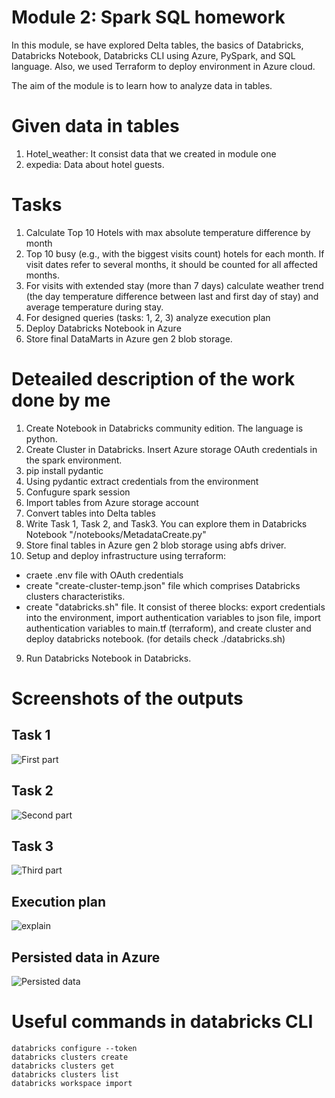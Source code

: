 # Module 2: Spark SQL homework

In this module, se have explored Delta tables, the basics of Databricks, Databricks Notebook, Databricks CLI using Azure, PySpark, and SQL language. Also, we used Terraform to deploy environment in Azure cloud. 

The aim of the module is to learn how to analyze data in tables. 

# Given data in tables
1. Hotel_weather: It consist data that we created in module one
2. expedia: Data about hotel guests. 

# Tasks
1. Calculate Top 10 Hotels with max absolute temperature difference by month
2. Top 10 busy (e.g., with the biggest visits count) hotels for each month. If visit dates refer to several months, it should be counted for all affected months.
3. For visits with extended stay (more than 7 days) calculate weather trend (the day temperature difference between last and first day of stay) and average temperature during stay.
4. For designed queries (tasks: 1, 2, 3) analyze execution plan
5. Deploy Databricks Notebook in Azure
6. Store final DataMarts in Azure gen 2 blob storage. 

# Deteailed description of the work done by me

1. Create Notebook in Databricks community edition. The language is python.
2. Create Cluster in Databricks. Insert Azure storage OAuth credentials in the spark environment.
2. pip install pydantic
3. Using pydantic extract credentials from the environment
4. Confugure spark session 
5. Import tables from Azure storage account 
6. Convert tables into Delta tables
7. Write Task 1, Task 2, and Task3. You can explore them in Databricks Notebook "/notebooks/MetadataCreate.py"
8. Store final tables in Azure gen 2 blob storage using abfs driver.
8. Setup and deploy infrastructure using terraform:
- craete .env file with OAuth credentials
- create "create-cluster-temp.json" file which comprises Databricks clusters characteristiks. 
- create "databricks.sh" file. It consist of theree blocks: export credentials into the environment, import authentication variables to json file, import authentication variables to main.tf (terraform), and create cluster and deploy databricks notebook. (for details check ./databricks.sh)
9. Run Databricks Notebook in Databricks.

# Screenshots of the outputs

Task 1
----
![First part](/Images/First_Part.png "First part")

Task 2
---
![Second part](/Images/Second_Part.png "Second part")

Task 3
---
![Third part](/Images/Third_Part.png "Third part")

Execution plan
---
![explain](/Images/explain.png "explain")

Persisted data in Azure
---
![Persisted data](/Images/Persisted_DataMart.png "Persisted data")

# Useful commands in databricks CLI

    databricks configure --token
    databricks clusters create
    databricks clusters get
    databricks clusters list
    databricks workspace import


